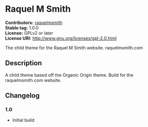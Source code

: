 # Raquel M Smith #
**Contributors:** [raquelmsmith](https://profiles.wordpress.org/raquelmsmith)  
**Stable tag:** 1.0.0  
**License:** GPLv2 or later  
**License URI:** http://www.gnu.org/licenses/gpl-2.0.html  

The child theme for the Raquel M Smith website. raquelmsmith.com

## Description ##
A child theme based off the Organic Origin theme. Build for the raquelmsmith.com website.

## Changelog ##

### 1.0 ###

-   Initial build
